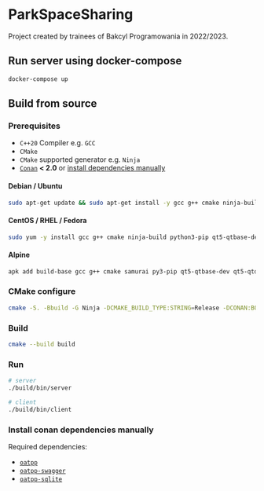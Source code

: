 # ParkSpaceSharing
Project created by trainees of Bakcyl Programowania in 2022/2023.

## Run server using docker-compose

```bash
docker-compose up
```

## Build from source

### Prerequisites
 - `C++20` Compiler e.g. `GCC`
 - `CMake`
 - `CMake` supported generator e.g. `Ninja`
 - [`Conan`](https://conan.io/) **< 2.0** or [install dependencies manually](#install-conan-dependencies-manually)

#### Debian / Ubuntu
```bash
sudo apt-get update && sudo apt-get install -y gcc g++ cmake ninja-build python3-pip qtbase5-dev qtdeclarative5-dev qtquickcontrols2-5-dev && python3 -m pip install --user --upgrade conan==1.59
```

#### CentOS / RHEL / Fedora
```bash
sudo yum -y install gcc g++ cmake ninja-build python3-pip qt5-qtbase-devel qt5-qtdeclarative-devel qt5-qtquickcontrols2-devel && python3 -m pip install --user --upgrade conan==1.59
```

#### Alpine
```bash
apk add build-base gcc g++ cmake samurai py3-pip qt5-qtbase-dev qt5-qtdeclarative-dev qt5-qtquickcontrols2-dev && python3 -m pip install --user --upgrade conan==1.59
```

### CMake configure
```bash
cmake -S. -Bbuild -G Ninja -DCMAKE_BUILD_TYPE:STRING=Release -DCONAN:BOOL=ON
```

### Build
```bash
cmake --build build
```

### Run
```bash
# server
./build/bin/server

# client
./build/bin/client
```

### Install conan dependencies manually
Required dependencies:
 - [`oatpp`](https://github.com/oatpp/oatpp)
 - [`oatpp-swagger`](https://github.com/oatpp/oatpp-swagger)
 - [`oatpp-sqlite`](https://github.com/oatpp/oatpp-sqlite)


